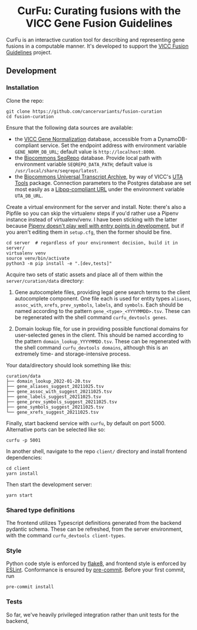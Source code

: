 <h1 align="center">
CurFu: Curating fusions with the VICC Gene Fusion Guidelines
</h1>

CurFu is an interactive curation tool for describing and representing gene fusions in a computable manner. It's developed to support the [VICC Fusion Guidelines](https://fusions.cancervariants.org/) project.

## Development

### Installation

Clone the repo:

```commandline
git clone https://github.com/cancervariants/fusion-curation
cd fusion-curation
```

Ensure that the following data sources are available:

- the [VICC Gene Normalization](https://github.com/cancervariants/gene-normalization) database, accessible from a DynamoDB-compliant service. Set the endpoint address with environment variable `GENE_NORM_DB_URL`; default value is `http://localhost:8000`.
- the [Biocommons SeqRepo](https://github.com/biocommons/biocommons.seqrepo) database. Provide local path with environment variable `SEQREPO_DATA_PATH`; default value is `/usr/local/share/seqrepo/latest`.
- the [Biocommons Universal Transcript Archive](https://github.com/biocommons/uta), by way of VICC's [UTA Tools](https://github.com/GenomicMedLab/uta-tools) package. Connection parameters to the Postgres database are set most easily as a [Libpq-compliant URL](https://www.postgresql.org/docs/current/libpq-connect.html#LIBPQ-CONNSTRING) under the environment variable `UTA_DB_URL`.

Create a virtual environment for the server and install. Note: there's also a Pipfile so you can skip the virtualenv steps if you'd rather use a Pipenv instance instead of virtualenv/venv. I have been sticking with the latter because [Pipenv doesn't play well with entry points in development](https://stackoverflow.com/a/69225249), but if you aren't editing them in `setup.cfg`, then the former should be fine.

```commandline
cd server  # regardless of your environment decision, build it in server/
virtualenv venv
source venv/bin/activate
python3 -m pip install -e ".[dev,tests]"
```

Acquire two sets of static assets and place all of them within the `server/curation/data` directory:

1. Gene autocomplete files, providing legal gene search terms to the client autocomplete component. One file each is used for entity types `aliases`, `assoc_with`, `xrefs`, `prev_symbols`, `labels`, and `symbols`. Each should be named according to the pattern `gene_<type>_<YYYYMMDD>.tsv`. These can be regenerated with the shell command `curfu_devtools genes`.

2. Domain lookup file, for use in providing possible functional domains for user-selected genes in the client. This should be named according to the pattern `domain_lookup_YYYYMMDD.tsv`. These can be regenerated with the shell command `curfu_devtools domains`, although this is an extremely time- and storage-intensive process.

Your data/directory should look something like this:

```
curation/data
├── domain_lookup_2022-01-20.tsv
├── gene_aliases_suggest_20211025.tsv
├── gene_assoc_with_suggest_20211025.tsv
├── gene_labels_suggest_20211025.tsv
├── gene_prev_symbols_suggest_20211025.tsv
├── gene_symbols_suggest_20211025.tsv
└── gene_xrefs_suggest_20211025.tsv
```

Finally, start backend service with `curfu`, by default on port 5000. Alternative ports can be selected like so:

```commandline
curfu -p 5001
```

In another shell, navigate to the repo `client/` directory and install frontend dependencies:

```commandline
cd client
yarn install
```

Then start the development server:

```commandline
yarn start
```

### Shared type definitions

The frontend utilizes Typescript definitions generated from the backend pydantic schema. These can be refreshed, from the server environment, with the command `curfu_devtools client-types`.

### Style

Python code style is enforced by [flake8](https://github.com/PyCQA/flake8), and frontend style is enforced by [ESLint](https://eslint.org/). Conformance is ensured by [pre-commit](https://pre-commit.com/#usage). Before your first commit, run

```commandline
pre-commit install
```

### Tests

So far, we've heavily privileged integration rather than unit tests for the backend,
